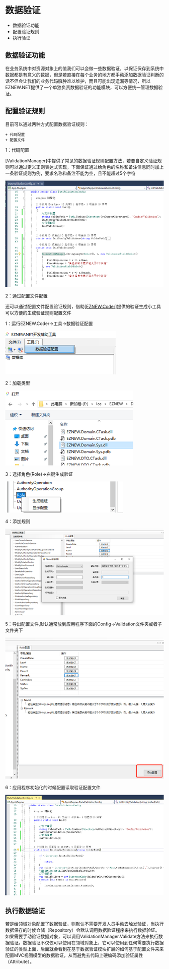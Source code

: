 # 数据验证

+ 数据验证功能
+ 配置验证规则
+ 执行验证

## 数据验证功能

在业务系统中对资源对象上的值我们可以会做一些数据验证，以保证保存到系统中数据都是有意义的数据，但是若直接在每个业务的地方都手动添加数据验证判断的话不但会让我们的业务代码臃肿难以维护，而且可能出现遗漏等情况，所以EZNEW.NET提供了一个单独负责数据验证的功能模块，可以方便统一管理数据验证。

## 配置验证规则

目前可以通过两种方式配置数据验证规则：

    + 代码配置
    + 配置文件

1：代码配置

[ValidationManager]中提供了常见的数据验证规则配置方法，若要自定义验证规则可以通过定义正则表达式实现，下面保证通过给角色的名称和备注信息同时加上一条验证规则为例，要求名称和备注不能为空，且不能超过5个字符

<img src="assets/images/validationconfig_code.png" alt="EZNEW" title="EZNEW">

2：通过配置文件配置

还可以通过配置文件配置验证规则，借助[[EZNEW.Coder]](https://raw.githubusercontent.com/eznew-net/Demo/master/Tool/EZNEW.Coder.zip)提供的验证生成小工具可以方便的生成验证规则配置文件

1：运行EZNEW.Coder->工具->数据验证配置

<img src="assets/images/eznewcoder_datavalidation.png" alt="EZNEW" title="EZNEW">

2：加载类型

<img src="assets/images/eznewcoder_datavalidationopenfile.png" alt="EZNEW" title="EZNEW">

3：选择角色(Role)->右键生成验证

<img src="assets/images/eznewcoder_openrole.png" alt="EZNEW" title="EZNEW">

4：添加规则

<img src="assets/images/eznewcoder_addrule.png" alt="EZNEW" title="EZNEW">

5：导出配置文件,默认通常放到应用程序下面的Config->Validation文件夹或者子文件夹下

<img src="assets/images/eznewcoder_outputrule.png" alt="EZNEW" title="EZNEW">

6：应用程序初始化的时候配置读取验证配置文件

<img src="assets/images/initvalidationconfig.png" alt="EZNEW" title="EZNEW">

## 执行数据验证

若是给领域对象配置了数据验证，则默认不需要开发人员手动去触发验证，当执行数据保存的时候仓储（Repository）会默认调用数据验证程序来执行数据验证。如果需要手动验证数据对象，可以调用ValidationManager.Validate方法来执行数据验证。数据验证不仅仅可以使用在领域对象上，它可以使用到任何需要执行数据验证的类型上面，后面就会看到在基于数据验证模块扩展的如何基于配置文件来来配置MVC视图模型的数据验证，从而避免去代码上硬编码添加验证属性（Attribute）。